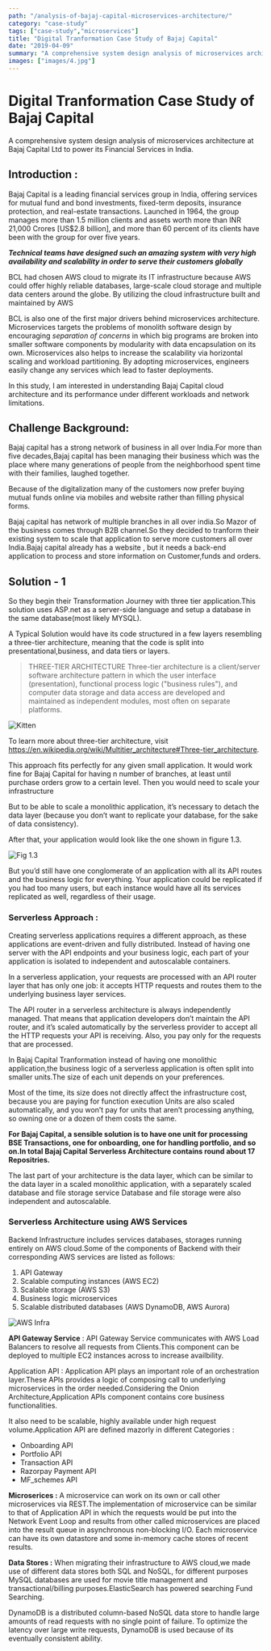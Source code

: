 ```yaml
---
path: "/analysis-of-bajaj-capital-microservices-architecture/"
category: "case-study"
tags: ["case-study","microservices"]
title: "Digital Tranformation Case Study of Bajaj Capital"
date: "2019-04-09"
summary: "A comprehensive system design analysis of microservices architecture at Bajaj Capital Ltd to power its Financial Services in India...."
images: ["images/4.jpg"]
---
```



# Digital Tranformation Case Study of Bajaj Capital

A comprehensive system design analysis of microservices architecture at Bajaj Capital Ltd to power its Financial Services in India.

## Introduction  :
Bajaj Capital is a leading financial services group in India, offering services for mutual fund and bond investments, fixed-term deposits, insurance protection, and real-estate transactions. Launched in 1964, the group manages more than 1.5 million clients and assets worth more than INR 21,000 Crores [US$2.8 billion], and more than 60 percent of its clients have been with the group for over five years.

**_Technical teams have designed such an amazing system with very high availability and scalability in order to serve their customers globally_**

BCL had chosen AWS cloud to migrate its IT infrastructure because AWS could offer highly reliable databases, large-scale cloud storage and multiple data centers around the globe. By utilizing the cloud infrastructure built and maintained by AWS

BCL is also one of the first major drivers behind microservices architecture. Microservices targets the problems of monolith software design by encouraging _separation of concerns_ in which big programs are broken into smaller software components by modularity with data encapsulation on its own. Microservices also helps to increase the scalability via horizontal scaling and workload partitioning. By adopting microservices, engineers easily change any services which lead to faster deployments.

In this study, I am interested in understanding Bajaj Capital cloud architecture and its performance under different workloads and network limitations.

## Challenge Background:

Bajaj capital has a strong network of business in all over India.For more than five decades,Bajaj capital has been managing their business which was the place where many generations of people from the neighborhood spent time with their families, laughed together.

Because of the digitalization many of the customers now prefer buying mutual funds online via mobiles and website rather than filling physical forms.

Bajaj capital has network of multiple branches in all over india.So Mazor of the business comes through B2B channel.So they decided to tranform their existing system to scale that application to serve more customers all over India.Bajaj capital already has a website , but it needs a back-end application to process and store information on Customer,funds and orders.

## Solution - 1
So they begin their Transformation Journey with three tier application.This solution uses ASP.net as a server-side language and setup a database in the same database(most likely MYSQL).

A Typical Solution would have its code structured in a few layers resembling a three-tier architecture, meaning that the code is split into presentational,business, and data tiers or layers.

> THREE-TIER ARCHITECTURE Three-tier architecture is a client/server
> software architecture pattern in which the user interface
> (presentation),  functional process logic ("business rules"), and
> computer data storage and data access are developed and maintained as
> independent modules, most often on separate platforms.

![Kitten](./../../resources/images/post-7-2.png)

To learn more about three-tier architecture, visit https://en.wikipedia.org/wiki/Multitier_architecture#Three-tier_architecture.

This approach fits perfectly for any given small application. It would work fine for Bajaj Capital for having n number of branches, at least until purchase orders grow to a certain level. Then you would need to scale your infrastructure

But to be able to scale a monolithic application, it’s necessary to detach the data layer (because you don’t want to replicate your database, for the sake of data consistency).

After that, your application would look like the one shown in figure 1.3. 

![Fig 1.3](./../../resources/images/post-7-3.png)


But you’d still have one conglomerate of an application with all its API routes and the business logic for everything. 
Your application could be replicated if you had too many users, but each instance would have all its services replicated as well, regardless of their usage.

### Serverless Approach : 

Creating serverless applications requires a different approach, as these applications are event-driven and fully distributed.
Instead of having one server with the API endpoints and your business logic, each part of your application is isolated to independent and autoscalable containers.


In a serverless application, your requests are processed with an API router layer that has only one job: 
it accepts HTTP requests and routes them to the underlying business layer services.

The API router in a serverless architecture is always independently managed. That means that application developers don’t maintain the API router, and it’s scaled automatically by the serverless provider to accept all the HTTP requests your API is receiving. Also, you pay only for the requests that are processed.

In Bajaj Capital Tranformation instead of having one monolithic application,the business logic of a serverless application is often split into smaller units.The size of each unit depends on your preferences.

Most of the time, its size does not directly affect the infrastructure cost, because you are paying for function execution
Units are also scaled automatically, and you won’t pay for units that aren’t processing anything, so owning one or a dozen of them costs the same.

**For Bajaj Capital, a sensible solution is to have one unit for processing BSE Transactions, one for onboarding, one for handling portfolio, and so on.In total Bajaj Capital Serverless Architecture contains round about 17 Repositries.**

The last part of your architecture is the data layer, which can be similar to the data layer in a scaled monolithic application, with a separately scaled database and file storage service
Database and file storage were also independent and autoscalable.

### Serverless Architecture using AWS Services

Backend Infrastructure includes services databases, storages running entirely on AWS cloud.Some of the components of Backend with their corresponding AWS services are listed as follows:

 1. API Gateway
 2. Scalable computing instances (AWS EC2)
 3. Scalable storage (AWS S3)
 4. Business logic microservices
 5. Scalable distributed databases (AWS DynamoDB, AWS Aurora)

![AWS Infra](./../../resources/images/blog-7-5.png)

**API Gateway Service** : API Gateway Service communicates with AWS Load Balancers to resolve all requests from Clients.This component can be deployed to multiple EC2 instances across  to increase availbility.

Application API : Application API plays an important role of an orchestration layer.These APIs provides a logic of composing call to underlying microservices in the order needed.Considering the Onion Architecture,Application APIs component contains core business functionalities.

It also need to be scalable, highly available under high request volume.Application API are defined mazorly in different Categories : 
 - Onboarding API
 - Portfolio API
 - Transaction API
 - Razorpay Payment API
 - MF_schemes API

**Microserices :** A microservice can work on its own or call other microservices via REST.The implementation of microservice can be similar to that of Application API in which the requests would be put into the Network Event Loop and results from other called microservices are placed into the result queue in asynchronous non-blocking I/O.
Each microservice can have its own datastore and some in-memory cache stores of recent results.

**Data Stores :** When migrating their infrastructure to AWS cloud,we made use of different data stores both SQL and NoSQL, for different purposes MySQL databases are used for movie title management and transactional/billing purposes.ElasticSearch has powered searching Fund Searching.

DynamoDB is a distributed column-based NoSQL data store to handle large amounts of read requests with no single point of failure. To optimize the latency over large write requests, DynamoDB is used because of its eventually consistent ability.

